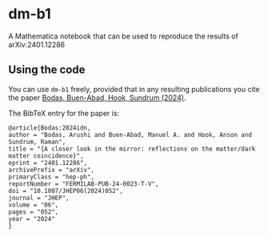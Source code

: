 # dm-b1
A Mathematica notebook that can be used to reproduce the results of arXiv:2401.12286

Using the code
--------------

You can use `dm-b1` freely, provided that in any resulting publications you cite the paper [Bodas, Buen-Abad, Hook, Sundrum (2024)](https://arxiv.org/abs/2401.12286).

The BibTeX entry for the paper is:

    @article{Bodas:2024idn,
    author = "Bodas, Arushi and Buen-Abad, Manuel A. and Hook, Anson and Sundrum, Raman",
    title = "{A closer look in the mirror: reflections on the matter/dark matter coincidence}",
    eprint = "2401.12286",
    archivePrefix = "arXiv",
    primaryClass = "hep-ph",
    reportNumber = "FERMILAB-PUB-24-0023-T-V",
    doi = "10.1007/JHEP06(2024)052",
    journal = "JHEP",
    volume = "06",
    pages = "052",
    year = "2024"
    }
